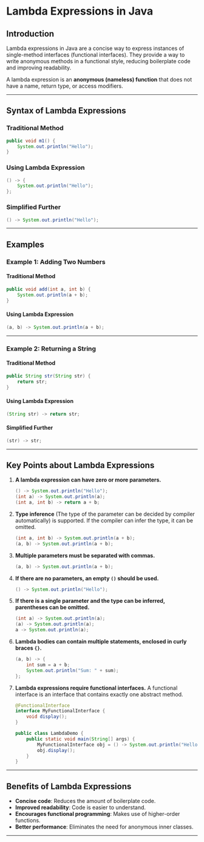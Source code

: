 # Lambda Expressions in Java

## Introduction

Lambda expressions in Java are a concise way to express instances of single-method interfaces (functional interfaces). They provide a way to write anonymous methods in a functional style, reducing boilerplate code and improving readability.

A lambda expression is an **anonymous (nameless) function** that does not have a name, return type, or access modifiers.

---

## Syntax of Lambda Expressions

### Traditional Method

```java
public void m1() {
    System.out.println("Hello");
}
```

### Using Lambda Expression

```java
() -> {
    System.out.println("Hello");
};
```

### Simplified Further

```java
() -> System.out.println("Hello");
```

---

## Examples

### Example 1: Adding Two Numbers

#### Traditional Method

```java
public void add(int a, int b) {
    System.out.println(a + b);
}
```

#### Using Lambda Expression

```java
(a, b) -> System.out.println(a + b);
```

---

### Example 2: Returning a String

#### Traditional Method

```java
public String str(String str) {
    return str;
}
```

#### Using Lambda Expression

```java
(String str) -> return str;
```

#### Simplified Further

```java
(str) -> str;
```

---

## Key Points about Lambda Expressions

1. **A lambda expression can have zero or more parameters.**

   ```java
   () -> System.out.println("Hello");
   (int a) -> System.out.println(a);
   (int a, int b) -> return a + b;
   ```

2. **Type inference** (The type of the parameter can be decided by compiler automatically) is supported. If the compiler can infer the type, it can be omitted.

   ```java
   (int a, int b) -> System.out.println(a + b);
   (a, b) -> System.out.println(a + b);
   ```

3. **Multiple parameters must be separated with commas.**

   ```java
   (a, b) -> System.out.println(a + b);
   ```

4. **If there are no parameters, an empty ****************************************`()`**************************************** should be used.**

   ```java
   () -> System.out.println("Hello");
   ```

5. **If there is a single parameter and the type can be inferred, parentheses can be omitted.**

   ```java
   (int a) -> System.out.println(a);
   (a) -> System.out.println(a);
   a -> System.out.println(a);
   ```

6. **Lambda bodies can contain multiple statements, enclosed in curly braces ****************************************`{}`****************************************.**

   ```java
   (a, b) -> {
       int sum = a + b;
       System.out.println("Sum: " + sum);
   };
   ```

7. **Lambda expressions require functional interfaces.**
   A functional interface is an interface that contains exactly one abstract method.

   ```java
   @FunctionalInterface
   interface MyFunctionalInterface {
       void display();
   }

   public class LambdaDemo {
       public static void main(String[] args) {
           MyFunctionalInterface obj = () -> System.out.println("Hello, Lambda!");
           obj.display();
       }
   }
   ```

---

## Benefits of Lambda Expressions

- **Concise code**: Reduces the amount of boilerplate code.
- **Improved readability**: Code is easier to understand.
- **Encourages functional programming**: Makes use of higher-order functions.
- **Better performance**: Eliminates the need for anonymous inner classes.

---
